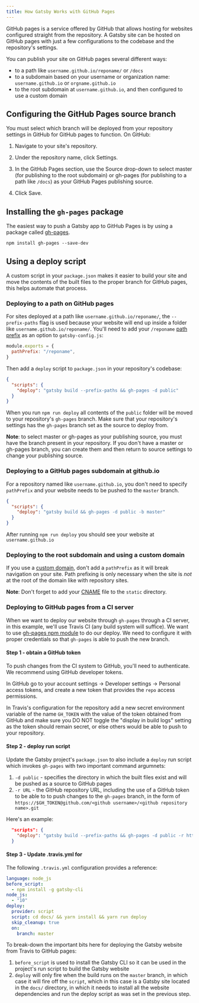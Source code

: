 ```yaml
---
title: How Gatsby Works with GitHub Pages
---
```


GitHub pages is a service offered by GitHub that allows hosting for websites configured straight from the repository. A Gatsby site can be hosted on GitHub pages with just a few configurations to the codebase and the repository's settings.

You can publish your site on GitHub pages several different ways:

- to a path like `username.github.io/reponame/` or `/docs`
- to a subdomain based on your username or organization name: `username.github.io` or `orgname.github.io`
- to the root subdomain at `username.github.io`, and then configured to use a custom domain

## Configuring the GitHub Pages source branch

You must select which branch will be deployed from your repository settings in GitHub for GitHub pages to function. On GitHub:

1. Navigate to your site's repository.

2. Under the repository name, click Settings.

3. In the GitHub Pages section, use the Source drop-down to select master (for publishing to the root subdomain) or gh-pages (for publishing to a path like `/docs`) as your GitHub Pages publishing source.

4. Click Save.

## Installing the `gh-pages` package

The easiest way to push a Gatsby app to GitHub Pages is by using a package called [gh-pages](https://github.com/tschaub/gh-pages).

```shell
npm install gh-pages --save-dev
```

## Using a deploy script

A custom script in your `package.json` makes it easier to build your site and move the contents of the built files to the proper branch for GitHub pages, this helps automate that process.

### Deploying to a path on GitHub pages

For sites deployed at a path like `username.github.io/reponame/`, the `--prefix-paths` flag is used because your website will end up inside a folder like `username.github.io/reponame/`. You'll need to add your `/reponame` [path prefix](/docs/path-prefix/) as an option to `gatsby-config.js`:

```js:title=gatsby-config.js
module.exports = {
  pathPrefix: "/reponame",
}
```

Then add a `deploy` script to `package.json` in your repository's codebase:

```json:title=package.json
{
  "scripts": {
    "deploy": "gatsby build --prefix-paths && gh-pages -d public"
  }
}
```

When you run `npm run deploy` all contents of the `public` folder will be moved to your repository's `gh-pages` branch. Make sure that your repository's settings has the `gh-pages` branch set as the source to deploy from.

**Note**: to select master or gh-pages as your publishing source, you must have the branch present in your repository. If you don't have a master or gh-pages branch, you can create them and then return to source settings to change your publishing source.

### Deploying to a GitHub pages subdomain at github.io

For a repository named like `username.github.io`, you don't need to specify `pathPrefix` and your website needs to be pushed to the `master` branch.

```json:title=package.json
{
  "scripts": {
    "deploy": "gatsby build && gh-pages -d public -b master"
  }
}
```

After running `npm run deploy` you should see your website at `username.github.io`

### Deploying to the root subdomain and using a custom domain

If you use a [custom domain](https://help.github.com/articles/using-a-custom-domain-with-github-pages/), don't add a `pathPrefix` as it will break navigation on your site. Path prefixing is only necessary when the site is _not_ at the root of the domain like with repository sites.

**Note**: Don't forget to add your [CNAME](https://help.github.com/articles/troubleshooting-custom-domains/#github-repository-setup-errors) file to the `static` directory.

### Deploying to GitHub pages from a CI server

When we want to deploy our website through `gh-pages` through a CI server, in this example, we'll use Travis CI (any build system will suffice). We want to use [gh-pages npm module](https://www.npmjs.com/package/gh-pages) to do our deploy. We need to configure it with proper credentials so that `gh-pages` is able to push the new branch.


#### Step 1 - obtain a GitHub token

To push changes from the CI system to GitHub, you'll need to authenticate. We recommend using GitHub developer tokens.

In GitHub go to your account settings -> Developer settings -> Personal access tokens, and create a new token that provides the `repo` access permissions.

In Travis's configuration for the repository add a new secret environment variable of the name `GH_TOKEN` with the value of the token obtained from GitHub and make sure you DO NOT toggle the "display in build logs" setting as the token should remain secret, or else others would be able to push to your repository.

#### Step 2 - deploy run script 

Update the Gatsby project's `package.json` to also include a `deploy` run script which invokes `gh-pages` with two important command argumnets:

1. `-d public` - specifies the directory in which the built files exist and will be pushed as a source to GitHub pages
2. `-r URL` - the GitHub repository URL, including the use of a GitHub token to be able to to push changes to the `gh-pages` branch, in the form of `https://$GH_TOKEN@github.com/<github username>/<github repository name>.git` 

Here's an example:

```json
  "scripts": {
    "deploy": "gatsby build --prefix-paths && gh-pages -d public -r https://$GH_TOKEN@github.com/lirantal/dockly.git"
  }
```

#### Step 3 - Update .travis.yml for 

The following `.travis.yml` configuration provides a reference:

```yaml
language: node_js
before_script:
  - npm install -g gatsby-cli
node_js:
  - "10"
deploy:
  provider: script
  script: cd docs/ && yarn install && yarn run deploy
  skip_cleanup: true
  on:
    branch: master
```

To break-down the important bits here for deploying the Gatsby website from Travis to GitHub pages:
1. `before_script` is used to install the Gatsby CLI so it can be used in the project's run script to build the Gatsby website
2. `deploy` will only fire when the build runs on the `master` branch, in which case it will fire off the `script`, which in this case is a Gatsby site located in the `docs/` directory, in which it needs to install all the website dependencies and run the deploy script as was set in the previous step.
